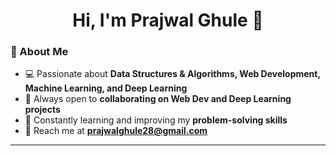 <h1 align="center">Hi, I'm Prajwal Ghule 👋</h1>

### 👀 About Me  
- 💻 Passionate about **Data Structures & Algorithms, Web Development, Machine Learning, and Deep Learning**  
- 🚀 Always open to **collaborating on Web Dev and Deep Learning projects**  
- 🎯 Constantly learning and improving my **problem-solving skills**  
- 📩 Reach me at **prajwalghule28@gmail.com**  

---


